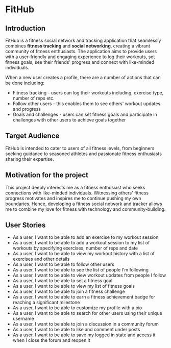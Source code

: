 # FitHub

## Introduction
FitHub is a fitness social network and tracking application 
that seamlessly combines **fitness tracking** and **social networking**,
creating a vibrant community of fitness enthusiasts. The application aims 
to provide users with a user-friendly and engaging experience to 
log their workouts, set fitness goals, see their friends' progress 
and connect with like-minded individuals.

When a new user creates a profile, there are a number of 
actions that can be done including:
- Fitness tracking - users can log their workouts including,
exercise type, number of reps etc.
- Follow other users - this enables them to see others' 
workout updates and progress
- Goals and challenges - users can set fitness goals and 
participate in challenges with other users to achieve goals together

## Target Audience
FitHub is intended to cater to users of all fitness levels, 
from beginners seeking guidance to seasoned athletes and 
passionate fitness enthusiasts sharing their expertise.

## Motivation for the project
This project deeply interests me as a fitness enthusiast who seeks
connections with like-minded individuals. Witnessing others'
fitness progress motivates and inspires me to continue pushing my own
boundaries. Hence, developing a fitness social network and tracker allows me to
combine my love for fitness with technology and community-building.

## User Stories
- As a user, I want to be able to add an exercise to my workout session
- As a user, I want to be able to add a workout session to my list of workouts by specifying exercises, number of reps and date
- As a user, I want to be able to view my workout history with a list of exercises and other details
- As a user, I want to be able to follow other users 
- As a user, I want to be able to see the list of people I'm following
- As a user, I want to be able to view workout updates from people I follow
- As a user, I want to be able to set a fitness goal
- As a user, I want to be able to view my list of fitness goals
- As a user, I want to be able to join a fitness challenge
- As a user, I want to be able to earn a fitness achievement badge for reaching a significant milestone
- As a user, I want to be able to customize my profile with a bio
- As a user, I want to be able to search for other users using their unique username
- As a user, I want to be able to join a discussion in a community forum
- As a user, I want to be able to like and comment under posts
- As a user, I want to be able to save my logged in state and access it when I close the forum and reopen it
